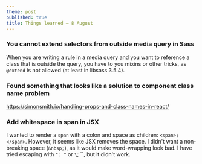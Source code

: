 ```yaml
---
theme: post
published: true
title: Things learned – 8 August
---
```

### You cannot extend selectors from outside media query in Sass
When you are writing a rule in a media query and you want to reference a class that is outside the query, you have to you mixins or other tricks, as `@extend` is not allowed (at least in libsass 3.5.4).

### Found something that looks like a solution to component class name problem
https://simonsmith.io/handling-props-and-class-names-in-react/

### Add whitespace in span in JSX
I wanted to render a `span` with a colon and space as children: `<span>; </span>`. However, it seems like JSX removes the space. I didn't want a non-breaking space (`&nbsp;`), as it would make word-wrapping look bad. I have tried escaping with `": "` or `\`; \``, but it didn't work.